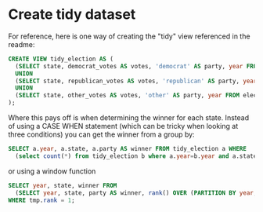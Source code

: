
# Create tidy dataset

For reference, here is one way of creating the "tidy" view referenced in the readme:

```sql
CREATE VIEW tidy_election AS (
  (SELECT state, democrat_votes AS votes, 'democrat' AS party, year FROM election) 
  UNION 
  (SELECT state, republican_votes AS votes, 'republican' AS party, year FROM election) 
  UNION 
  (SELECT state, other_votes AS votes, 'other' AS party, year FROM election)
);
```

Where this pays off is when determining the winner for each state. Instead of using a CASE WHEN statement (which can be tricky when looking at three conditions) you can get the winner from a group by:

```sql
SELECT a.year, a.state, a.party AS winner FROM tidy_election a WHERE 
  (select count(*) from tidy_election b where a.year=b.year and a.state=b.state and b.votes > a.votes) = 0
```  

or using a window function

```sql
SELECT year, state, winner FROM 
  (SELECT year, state, party AS winner, rank() OVER (PARTITION BY year, state ORDER BY votes DESC) AS rank FROM tidy_election) tmp 
WHERE tmp.rank = 1;
```
